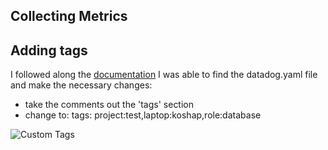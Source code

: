 ## Collecting Metrics 


## Adding tags

I followed along the [documentation](https://docs.datadoghq.com/getting_started/tagging/assigning_tags/) I was able to find the datadog.yaml file and make the necessary changes:

- take the comments out the 'tags' section
- change to: 
		tags: project:test,laptop:koshap,role:database

![Custom Tags](screenshots/ShowCustomTags.png)




